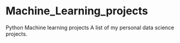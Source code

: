 # Machine_Learning_projects
Python Machine learning projects
A list of my personal data science projects.
